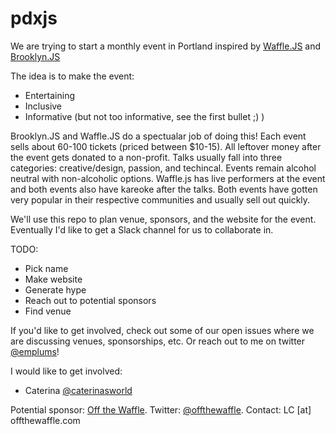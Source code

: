 # pdxjs

We are trying to start a monthly event in Portland inspired by <a href="http://wafflejs.com/">Waffle.JS</a> and <a href="http://brooklynjs.com/">Brooklyn.JS</a>

The idea is to make the event:
- Entertaining
- Inclusive
- Informative (but not too informative, see the first bullet ;) )

Brooklyn.JS and Waffle.JS do a spectualar job of doing this! Each event sells about 60-100 tickets (priced between $10-15). All leftover money after the event gets donated to a non-profit. Talks usually fall into three categories: creative/design, passion, and techincal. Events remain alcohol neutral with non-alcoholic options. Waffle.js has live performers at the event and both events also have kareoke after the talks. Both events have gotten very popular in their respective communities and usually sell out quickly.


We'll use this repo to plan venue, sponsors, and the website for the event. Eventually I'd like to get a Slack channel for us to collaborate in.

TODO:
- Pick name
- Make website
- Generate hype
- Reach out to potential sponsors
- Find venue

If you'd like to get involved, check out some of our open issues where we are discussing venues, sponsorships, etc. Or reach out to me on twitter <a href="www.twitter.com/emplums">@emplums</a>!

I would like to get involved:
- Caterina <a href="www.twitter.com/caterinasworld">@caterinasworld</a>

Potential sponsor: <a href="http://offthewaffle.com">Off the Waffle</a>. Twitter: <a href="http://twitter.com/offthewaffle">@offthewaffle</a>. Contact: LC [at] offthewaffle.com

